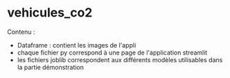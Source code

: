 # vehicules_co2

Contenu :

- Dataframe : contient les images de l'appli
- chaque fichier py correspond à une page de l'application streamlit
- les fichiers joblib correspondent aux différents modèles utilisables dans la partie démonstration
